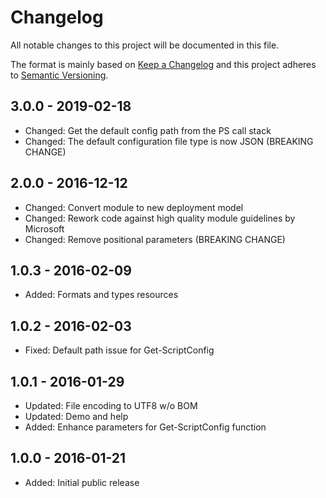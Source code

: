 # Changelog

All notable changes to this project will be documented in this file.

The format is mainly based on [Keep a Changelog](http://keepachangelog.com/)
and this project adheres to [Semantic Versioning](http://semver.org/).


## 3.0.0 - 2019-02-18

* Changed: Get the default config path from the PS call stack
* Changed: The default configuration file type is now JSON (BREAKING CHANGE)


## 2.0.0 - 2016-12-12

* Changed: Convert module to new deployment model
* Changed: Rework code against high quality module guidelines by Microsoft
* Changed: Remove positional parameters (BREAKING CHANGE)


## 1.0.3 - 2016-02-09

* Added: Formats and types resources


## 1.0.2 - 2016-02-03

* Fixed: Default path issue for Get-ScriptConfig


## 1.0.1 - 2016-01-29

* Updated: File encoding to UTF8 w/o BOM
* Updated: Demo and help
* Added: Enhance parameters for Get-ScriptConfig function


## 1.0.0 - 2016-01-21

* Added: Initial public release
